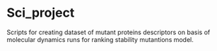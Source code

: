 # Sci_project
Scripts for creating dataset of mutant proteins descriptors on basis of molecular dynamics runs for ranking stability mutantions model.
